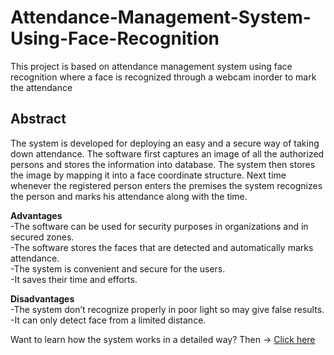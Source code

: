 # Attendance-Management-System-Using-Face-Recognition
This project is based on attendance management system using face recognition where a face is recognized through a webcam inorder to mark the attendance

## Abstract<br>
The system is developed for deploying an easy and a secure way of taking down attendance. The software first captures an image of all the authorized persons and stores the information into database. The system then stores the image by mapping it into a face coordinate structure. Next time whenever the registered person enters the premises the system recognizes the person and marks his attendance along with the time.

**Advantages<br>**
-The software can be used for security purposes in organizations and in secured zones.<br>
-The software stores the faces that are detected and automatically marks attendance.<br>
-The system is convenient and secure for the users.<br>
-It saves their time and efforts.<br>

**Disadvantages <br>**
-The system don’t recognize properly in poor light so may give false results.<br>
-It can only detect face from a limited distance.<br>

Want to learn how the system works in a detailed way? Then -> [Click here](https://www.youtube.com/redirect?event=video_description&redir_token=QUFFLUhqbFo2OXNRV0gyb2VaUkItZ0t3RFlvQldnSnVvZ3xBQ3Jtc0tuYkpZV0taaFFPX0pYNzFFa2w3MGkyTmFYVXZvTmdvUlJKaDVtUGt3dkFDd0pDMGtjenA5WEZXOFZmLVV0d0JxOUNiVWEzTVpYamREZ09xdXZRVzZINnc3U0VDVm9rajNvM3g2RjJsajhzN3RxdUw2bw&q=https%3A%2F%2Fmedium.com%2F%40ageitgey%2Fmachine-learning-is-fun-part-4-modern-face-recognition-with-deep-learning-c3cffc121d78&v=sz25xxF_AVE)


